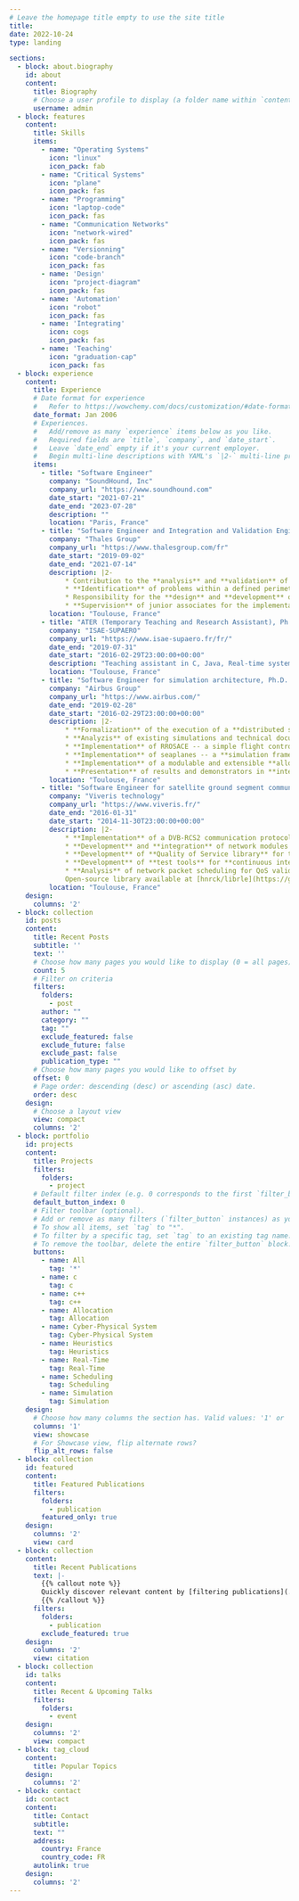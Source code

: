 ```yaml
---
# Leave the homepage title empty to use the site title
title:
date: 2022-10-24
type: landing

sections:
  - block: about.biography
    id: about
    content:
      title: Biography
      # Choose a user profile to display (a folder name within `content/authors/`)
      username: admin
  - block: features
    content:
      title: Skills
      items:
        - name: "Operating Systems"
          icon: "linux"
          icon_pack: fab
        - name: "Critical Systems"
          icon: "plane"
          icon_pack: fas
        - name: "Programming"
          icon: "laptop-code"
          icon_pack: fas
        - name: "Communication Networks"
          icon: "network-wired"
          icon_pack: fas
        - name: "Versionning"
          icon: "code-branch"
          icon_pack: fas
        - name: 'Design'
          icon: "project-diagram"
          icon_pack: fas
        - name: 'Automation'
          icon: "robot"
          icon_pack: fas
        - name: 'Integrating'
          icon: cogs
          icon_pack: fas
        - name: 'Teaching'
          icon: "graduation-cap"
          icon_pack: fas
  - block: experience
    content:
      title: Experience
      # Date format for experience
      #   Refer to https://wowchemy.com/docs/customization/#date-format
      date_format: Jan 2006
      # Experiences.
      #   Add/remove as many `experience` items below as you like.
      #   Required fields are `title`, `company`, and `date_start`.
      #   Leave `date_end` empty if it's your current employer.
      #   Begin multi-line descriptions with YAML's `|2-` multi-line prefix.
      items:
        - title: "Software Engineer"
          company: "SoundHound, Inc"
          company_url: "https://www.soundhound.com"
          date_start: "2021-07-21"
          date_end: "2023-07-28"
          description: ""
          location: "Paris, France"
        - title: "Software Engineer and Integration and Validation Engineer"
          company: "Thales Group"
          company_url: "https://www.thalesgroup.com/fr"
          date_start: "2019-09-02"
          date_end: "2021-07-14"
          description: |2-
              * Contribution to the **analysis** and **validation** of the implementation of a big data distributed system
              * **Identification** of problems within a defined perimeter and **reporting**
              * Responsibility for the **design** and **development** of **inspection tools**
              * **Supervision** of junior associates for the implementation of inspection tools
          location: "Toulouse, France"
        - title: "ATER (Temporary Teaching and Research Assistant), Ph.D. candidate"
          company: "ISAE-SUPAERO"
          company_url: "https://www.isae-supaero.fr/fr/"
          date_end: "2019-07-31"
          date_start: "2016-02-29T23:00:00+00:00"
          description: "Teaching assistant in C, Java, Real-time systems, SysML, and numerical analysis."
          location: "Toulouse, France"
        - title: "Software Engineer for simulation architecture, Ph.D. Candidate"
          company: "Airbus Group"
          company_url: "https://www.airbus.com/"
          date_end: "2019-02-28"
          date_start: "2016-02-29T23:00:00+00:00"
          description: |2-
              * **Formalization** of the execution of a **distributed simulation** for the *a priori* validation of a **simulation scheduling** respecting aerospatial-specific constraints  
              * **Analyzis** of existing simulations and technical documentations for formalizing of aerospatial-specific distributed simulation constraints  
              * **Implementation** of RROSACE -- a simple flight controller **case study** from ROSACE, in Matlab and C  
              * **Implementation** of seaplanes -- a **simulation framework** in C++ based on HLA, a publish-subscribe-based data exchange standard, with Qt interface
              * **Implementation** of a modulable and extensible **allocation tool** in Python, with multiple heuristics
              * **Presentation** of results and demonstrators in **international conferences**
          location: "Toulouse, France"
        - title: "Software Engineer for satellite ground segment communications"
          company: "Viveris technology"
          company_url: "https://www.viveris.fr/"
          date_end: "2016-01-31"
          date_start: "2014-11-30T23:00:00+00:00"
          description: |2-
              * **Implementation** of a DVB-RCS2 communication protocol in  satellite communications ground segment for Thalès Alenia Space / CNES
              * **Development** and **integration** of network modules in multi-threaded telecommunication **kernel device**.
              * **Development** of **Quality of Service library** for the satellite simulation environment, based on the libns
              * **Development** of **test tools** for **continuous integration** in Python, Ruby and Perl
              * **Analysis** of network packet scheduling for QoS validation"
              Open-source library available at [hnrck/librle](https://github.com/hnrck/librle)
          location: "Toulouse, France"
    design:
      columns: '2'
  - block: collection
    id: posts
    content:
      title: Recent Posts
      subtitle: ''
      text: ''
      # Choose how many pages you would like to display (0 = all pages)
      count: 5
      # Filter on criteria
      filters:
        folders:
          - post
        author: ""
        category: ""
        tag: ""
        exclude_featured: false
        exclude_future: false
        exclude_past: false
        publication_type: ""
      # Choose how many pages you would like to offset by
      offset: 0
      # Page order: descending (desc) or ascending (asc) date.
      order: desc
    design:
      # Choose a layout view
      view: compact
      columns: '2'
  - block: portfolio
    id: projects
    content:
      title: Projects
      filters:
        folders:
          - project
      # Default filter index (e.g. 0 corresponds to the first `filter_button` instance below).
      default_button_index: 0
      # Filter toolbar (optional).
      # Add or remove as many filters (`filter_button` instances) as you like.
      # To show all items, set `tag` to "*".
      # To filter by a specific tag, set `tag` to an existing tag name.
      # To remove the toolbar, delete the entire `filter_button` block.
      buttons:
        - name: All
          tag: '*'
        - name: c
          tag: c
        - name: c++
          tag: c++
        - name: Allocation
          tag: Allocation
        - name: Cyber-Physical System
          tag: Cyber-Physical System
        - name: Heuristics
          tag: Heuristics
        - name: Real-Time
          tag: Real-Time
        - name: Scheduling
          tag: Scheduling
        - name: Simulation
          tag: Simulation
    design:
      # Choose how many columns the section has. Valid values: '1' or '2'.
      columns: '1'
      view: showcase
      # For Showcase view, flip alternate rows?
      flip_alt_rows: false
  - block: collection
    id: featured
    content:
      title: Featured Publications
      filters:
        folders:
          - publication
        featured_only: true
    design:
      columns: '2'
      view: card
  - block: collection
    content:
      title: Recent Publications
      text: |-
        {{% callout note %}}
        Quickly discover relevant content by [filtering publications](./publication/).
        {{% /callout %}}
      filters:
        folders:
          - publication
        exclude_featured: true
    design:
      columns: '2'
      view: citation
  - block: collection
    id: talks
    content:
      title: Recent & Upcoming Talks
      filters:
        folders:
          - event
    design:
      columns: '2'
      view: compact
  - block: tag_cloud
    content:
      title: Popular Topics
    design:
      columns: '2'
  - block: contact
    id: contact
    content:
      title: Contact
      subtitle:
      text: ""
      address:
        country: France
        country_code: FR
      autolink: true
    design:
      columns: '2'
---
```

